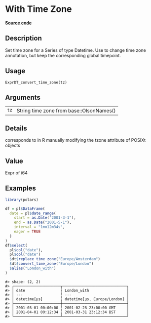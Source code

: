 

# With Time Zone

[**Source code**](https://github.com/pola-rs/r-polars/tree/f1aede4d7d7f090c98651365a4120a8232503a4d/R/expr__datetime.R#L686)

## Description

Set time zone for a Series of type Datetime. Use to change time zone
annotation, but keep the corresponding global timepoint.

## Usage

<pre><code class='language-R'>ExprDT_convert_time_zone(tz)
</code></pre>

## Arguments

<table>
<tr>
<td style="white-space: nowrap; font-family: monospace; vertical-align: top">
<code id="ExprDT_convert_time_zone_:_tz">tz</code>
</td>
<td>
String time zone from base::OlsonNames()
</td>
</tr>
</table>

## Details

corresponds to in R manually modifying the tzone attribute of POSIXt
objects

## Value

Expr of i64

## Examples

``` r
library(polars)

df = pl$DataFrame(
  date = pl$date_range(
    start = as.Date("2001-3-1"),
    end = as.Date("2001-5-1"),
    interval = "1mo12m34s",
    eager = TRUE
  )
)
df$select(
  pl$col("date"),
  pl$col("date")
  $dt$replace_time_zone("Europe/Amsterdam")
  $dt$convert_time_zone("Europe/London")
  $alias("London_with")
)
```

    #> shape: (2, 2)
    #> ┌─────────────────────┬─────────────────────────────┐
    #> │ date                ┆ London_with                 │
    #> │ ---                 ┆ ---                         │
    #> │ datetime[μs]        ┆ datetime[μs, Europe/London] │
    #> ╞═════════════════════╪═════════════════════════════╡
    #> │ 2001-03-01 00:00:00 ┆ 2001-02-28 23:00:00 GMT     │
    #> │ 2001-04-01 00:12:34 ┆ 2001-03-31 23:12:34 BST     │
    #> └─────────────────────┴─────────────────────────────┘
